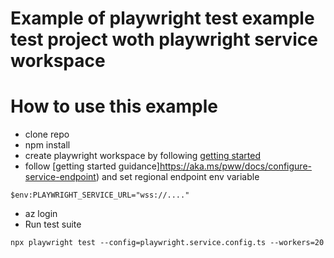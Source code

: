 # Example of playwright test example test project woth playwright service workspace
# How to use this example
- clone repo
- npm install
- create playwright workspace by following [getting started](https://aka.ms/pww/docs/manage-workspaces)
- follow [getting started guidance]https://aka.ms/pww/docs/configure-service-endpoint) and set regional endpoint env variable
```
$env:PLAYWRIGHT_SERVICE_URL="wss://...."
```
- az login
- Run test suite
```
npx playwright test --config=playwright.service.config.ts --workers=20
```
